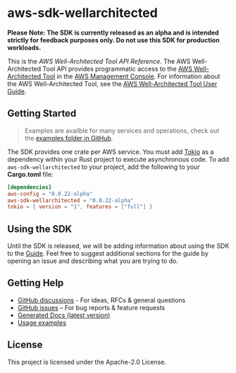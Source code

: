 # aws-sdk-wellarchitected

**Please Note: The SDK is currently released as an alpha and is intended strictly for
feedback purposes only. Do not use this SDK for production workloads.**

This is the _AWS Well-Architected Tool API Reference_. The AWS Well-Architected Tool API provides programmatic access to the [AWS Well-Architected Tool](http://aws.amazon.com/well-architected-tool) in the [AWS Management Console](https://console.aws.amazon.com/wellarchitected). For information about the AWS Well-Architected Tool, see the [AWS Well-Architected Tool User Guide](https://docs.aws.amazon.com/wellarchitected/latest/userguide/intro.html).

## Getting Started

> Examples are availble for many services and operations, check out the
> [examples folder in GitHub](https://github.com/awslabs/aws-sdk-rust/tree/main/sdk/examples).

The SDK provides one crate per AWS service. You must add [Tokio](https://crates.io/crates/tokio)
as a dependency within your Rust project to execute asynchronous code. To add `aws-sdk-wellarchitected` to
your project, add the following to your **Cargo.toml** file:

```toml
[dependencies]
aws-config = "0.0.22-alpha"
aws-sdk-wellarchitected = "0.0.22-alpha"
tokio = { version = "1", features = ["full"] }
```

## Using the SDK

Until the SDK is released, we will be adding information about using the SDK to the
[Guide](https://github.com/awslabs/aws-sdk-rust/blob/main/Guide.md). Feel free to suggest
additional sections for the guide by opening an issue and describing what you are trying to do.

## Getting Help

* [GitHub discussions](https://github.com/awslabs/aws-sdk-rust/discussions) - For ideas, RFCs & general questions
* [GitHub issues](https://github.com/awslabs/aws-sdk-rust/issues/new/choose) – For bug reports & feature requests
* [Generated Docs (latest version)](https://awslabs.github.io/aws-sdk-rust/)
* [Usage examples](https://github.com/awslabs/aws-sdk-rust/tree/main/sdk/examples)

## License

This project is licensed under the Apache-2.0 License.

